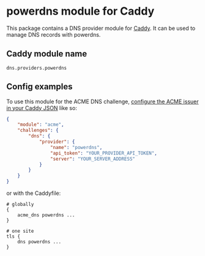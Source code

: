 powerdns module for Caddy
===========================

This package contains a DNS provider module for [Caddy](https://github.com/caddyserver/caddy). It can be used to manage DNS records with powerdns.

## Caddy module name

```
dns.providers.powerdns
```

## Config examples

To use this module for the ACME DNS challenge, [configure the ACME issuer in your Caddy JSON](https://caddyserver.com/docs/json/apps/tls/automation/policies/issuer/acme/) like so:

```json
{
	"module": "acme",
	"challenges": {
		"dns": {
			"provider": {
				"name": "powerdns",
				"api_token": "YOUR_PROVIDER_API_TOKEN",
				"server": "YOUR_SERVER_ADDRESS"
			}
		}
	}
}
```

or with the Caddyfile:

```
# globally
{
	acme_dns powerdns ...
}
```

```
# one site
tls {
	dns powerdns ...
}
```
